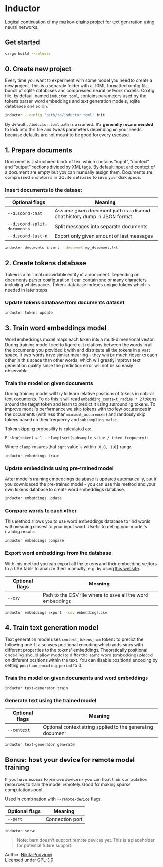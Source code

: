 # Inductor

Logical continuation of my [markov-chains](https://github.com/krypt0nn/markov-chains) project for text generation using neural networks.

## Get started

```bash
cargo build --release
```

## 0. Create new project

Every time you want to experiment with some model you need to create a new project. This is a separate folder with
a TOML formatted config file, bunch of sqlite databases and compressed neural network models. Config file, by default
named `inductor.toml`, contains parameters used by the tokens parser, word embeddings and text generation models,
sqlite databases and so on.

```bash
inductor --config 'path/to/inductor.toml' init
```

By default `./inductor.toml` path is assumed. It's **generally recommended** to look into this file and tweak
parameters depending on your needs because defaults are not meant to be good for every usecase.

## 1. Prepare documents

Document is a structured block of text which contains "input", "context" and "output" sections divided by XML tags.
By default input and context of a document are empty but you can manually assign them. Documents are compressed and
stored in SQLite database to save your disk space.

### Insert documents to the dataset

| Optional flags              | Meaning                                                                  |
| --------------------------- | ------------------------------------------------------------------------ |
| `--discord-chat`            | Assume given document path is a discord chat history dump in JSON format |
| `--discord-split-documents` | Split messages into separate documents                                   |
| `--discord-last-n`          | Export only given amount of last messages                                |

```bash
inductor documents insert --document my_document.txt
```

## 2. Create tokens database

Token is a minimal undividable entity of a document. Depending on documents parser configuration it can contain
one or many characters, including whitespaces. Tokens database indexes unique tokens which is needed in later steps.

### Update tokens database from documents dataset

```bash
inductor tokens update
```

## 3. Train word embeddings model

Word embeddings model maps each token into a multi-dimensional vector. During training model
tried to figure out relations between the words in all the documents you provided it with
and distribute all the tokens in a vast space. If two words have similar meaning - they will
be much closer to each other in this space than other words, which will greatly improve
text generation quality since the prediction error will not be so easily observable.

### Train the model on given documents

During training model will try to learn relative positions of tokens in natural text documents. To do this
it will read `embedding_context_radius * 2` tokens around the target token and learn to predict it using
surrounding tokens. To improve model's performance we skip tokens with too few occurences in the documents
(with less than `minimal_occurences`) and randomly skip tokens based on their frequency and `subsampling_value`.

Token skipping probability is calculated as:

```
P_skip(token) = 1 - clamp(sqrt(subsample_value / token_frequency))
```

Where `clamp` ensures that `sqrt` value is within `[0.0, 1.0]` range.

```bash
inductor embeddings train
```

### Update embeddinds using pre-trained model

After model's training embeddings database is updated automatically, but if you
downloaded the pre-trained model - you can use this method and your own tokens database
to create word embeddings database.

```bash
inductor embeddings update
```

### Compare words to each other

This method allows you to use word embeddings database to find words with meaning
closest to your input word. Useful to debug your model's training results.

```bash
inductor embeddings compare
```

### Export word embeddings from the database

With this method you can export all the tokens and their embedding vectors to a CSV table
to analyze them manually, e.g. by using [this website](https://www.csvplot.com).

| Optional flags | Meaning                                                    |
| -------------- | ---------------------------------------------------------- |
| `--csv`        | Path to the CSV file where to save all the word embeddings |

```bash
inductor embeddings export --csv embeddings.csv
```

## 4. Train text generation model

Text generation model uses `context_tokens_num` tokens to predict the following one.
It also uses positional encoding which adds sines with different properties to the tokens' embeddings.
Theoretically positional encoding should allow model to differ the same word (embedding) placed
on different positions within the text. You can disable positional encoding by setting
`position_encoding_period` to 0.

### Train the model on given documents and word embeddings

```bash
inductor text-generator train
```

### Generate text using the trained model

| Optional flags | Meaning                                                    |
| -------------- | ---------------------------------------------------------- |
| `--context`    | Optional context string applied to the generating document |

```bash
inductor text-generator generate
```

## Bonus: host your device for remote model training

If you have access to remove devices - you can host their computation resources
to train the model remotely. Good for making sparse computations pool.

Used in combination with `--remote-device` flags.

| Optional flags | Meaning         |
| -------------- | --------------- |
| `--port`       | Connection port |

```bash
inductor serve
```

> Note: burn doesn't support remote devices yet. This is a placeholder for potential future support.

Author: [Nikita Podvirnyi](https://github.com/krypt0nn)\
Licensed under [GPL-3.0](LICENSE)
